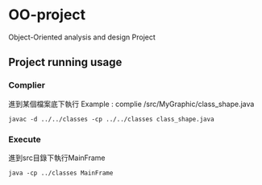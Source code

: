 # OO-project
Object-Oriented analysis and design Project

## Project running usage

### Complier 

進到某個檔案底下執行
Example : complie /src/MyGraphic/class_shape.java
```shell
javac -d ../../classes -cp ../../classes class_shape.java
```
### Execute

進到src目錄下執行MainFrame
```shell
java -cp ../classes MainFrame
```
